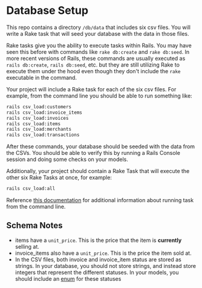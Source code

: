 # Database Setup

This repo contains a directory `/db/data` that includes six csv files. You will write a Rake task that will seed your database with the data in those files.

Rake tasks give you the ability to execute tasks within Rails. You may have seen this before with commands like `rake db:create` and `rake db:seed`. In more recent versions of Rails, these commands are usually executed as `rails db:create`, `rails db:seed`, etc. but they are still utilizing Rake to execute them under the hood even though they don't include the `rake` executable in the command.

Your project will include a Rake task for each of the six csv files. For example, from the command line you should be able to run something like:

```bash
rails csv_load:customers
rails csv_load:invoice_items
rails csv_load:invoices
rails csv_load:items
rails csv_load:merchants
rails csv_load:transactions
```

After these commands, your database should be seeded with the data from the CSVs. You should be able to verify this by running a Rails Console session and doing some checks on your models.

Additionally, your project should contain a Rake Task that will execute the other six Rake Tasks at once, for example:

```bash
rails csv_load:all
```

Reference [this documentation](https://guides.rubyonrails.org/v5.2/command_line.html) for additional information about running task from the command line.

## Schema Notes

* items have a `unit_price`. This is the price that the item is **currently** selling at.
* invoice_items also have a `unit_price`. This is the price the item sold at.
* In the CSV files, both invoice and invoice_item status are stored as strings. In your database, you should not store strings, and instead store integers that represent the different statuses. In your models, you should include an [enum](https://api.rubyonrails.org/v5.2.4.4/classes/ActiveRecord/Enum.html) for these statuses
